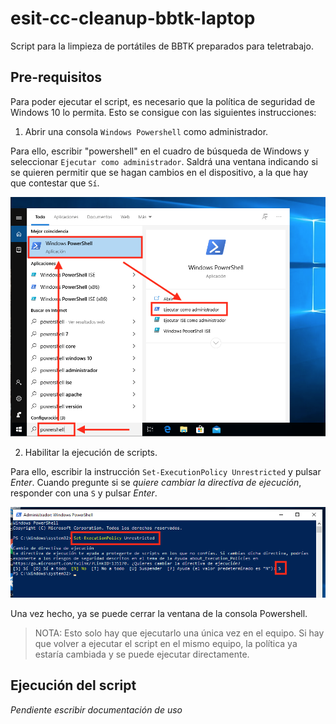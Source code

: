 # esit-cc-cleanup-bbtk-laptop

Script para la limpieza de portátiles de BBTK preparados para teletrabajo.

## Pre-requisitos

Para poder ejecutar el script, es necesario que la política de seguridad de Windows 10 lo permita. Esto se consigue con las siguientes instrucciones:



  1. Abrir una consola `Windows Powershell` como administrador.

  Para ello, escribir "powershell" en el cuadro de búsqueda de Windows y seleccionar `Ejecutar como administrador`. Saldrá una ventana indicando si se quieren permitir que se hagan cambios en el dispositivo, a la que hay que contestar que `Sí`.

![Abrir consola Powershell](/resources/images/powershell1.png)

  2. Habilitar la ejecución de scripts.

  Para ello, escribir la instrucción `Set-ExecutionPolicy Unrestricted` y pulsar *Enter*. Cuando pregunte si se *quiere cambiar la directiva de ejecución*, responder con una `S` y pulsar *Enter*.

![Cambiar directiva de ejecucion](/resources/images/powershell2.png)

Una vez hecho, ya se puede cerrar la ventana de la consola Powershell.

> NOTA: Esto solo hay que ejecutarlo una única vez en el equipo. Si hay que volver a ejecutar el script en el mismo equipo, la política ya estaría cambiada y se puede ejecutar directamente.

## Ejecución del script

*Pendiente escribir documentación de uso*